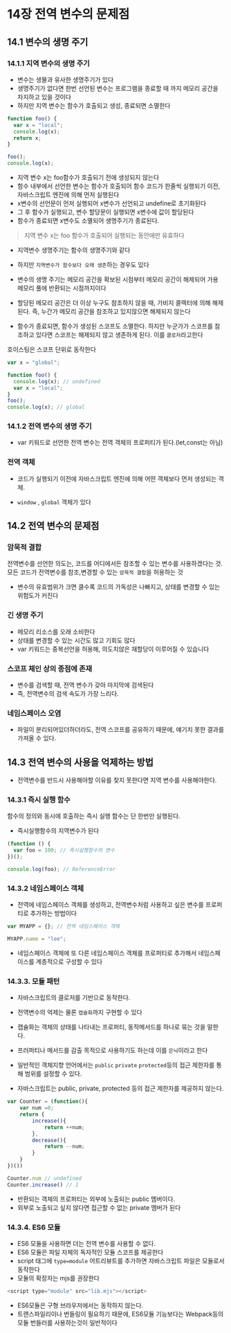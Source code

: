 # 14장 전역 변수의 문제점

## 14.1 변수의 생명 주기

### 14.1.1 지역 변수의 생명 주기

- 변수는 생물과 유사한 생명주기가 있다
- 생명주기가 없다면 한번 선언된 변수는 프로그램을 종료할 때 까지 메모리 공간을 차지하고 있을 것이다
- 하지만 지역 변수는 함수가 호출되고 생성, 종료되면 소멸한다

```js
function foo() {
  var x = "local";
  console.log(x);
  return x;
}

foo();
console.log(x);
```

- 지역 변수 x는 foo함수가 호출되기 전에 생성되지 않는다
- 함수 내부에서 선언한 변수는 함수가 호출되어 함수 코드가 한줄씩 실행되기 이전, 자바스크립트 엔진에 의해 먼저 실행된다
- x변수의 선언문이 먼저 실행되어 x변수가 선언되고 undefine로 초기화된다
- 그 후 함수가 실행되고, 변수 할당문이 실행되면 x변수에 값이 할당된다
- 함수가 종료되면 x변수도 소멸되어 생명주기가 종료된다.

> 지역 변수 x는 foo 함수가 호출되어 실행되는 동안에만 유효하다

- 지역변수 생명주기는 함수의 생명주기와 같다
- 하지만 `지역변수가 함수보다 오래 생존`하는 경우도 있다
- 변수의 생명 주기는 메모리 공간을 확보된 시점부터 메모리 공간이 해제되어 가용 메모리 풀에 반환되는 시점까지이다

- 할당된 메모리 공간은 더 이상 누구도 참조하지 않을 때, 가비지 콜렉터에 의해 해제된다. 즉, 누간가 메모리 공간을 참조하고 있지않으면 해제되지 않는다

- 함수가 종료되면, 함수가 생성된 스코프도 소멸한다. 하지만 누군가가 스코프를 참조하고 있다면 스코프는 해제되지 않고 생존하게 된다. 이를 `클로저`라고한다

호이스팅은 스코프 단위로 동작한다

```js
var x = "global";

function foo() {
  console.log(x); // undefined
  var x = "local";
}
foo();
console.log(x); // global
```

### 14.1.2 전역 변수의 생명 주기

- var 키워드로 선언한 전역 변수는 전역 객체의 프로퍼티가 된다.(let,const는 아님)

### 전역 객체

- 코드가 실행되기 이전에 자바스크립트 엔진에 의해 어떤 객체보다 먼저 생성되는 객체.

- `window` , `global` 객체가 있다

## 14.2 전역 변수의 문제점

### 암묵적 결합

전역변수를 선언한 의도는, 코드를 어디에서든 참조할 수 있는 변수를 사용하겠다는 것.
모든 코드가 전역변수를 참조,변경할 수 있는 `암묵적 결합`을 허용하는 것

- 변수의 유효범위가 크면 클수록 코드의 가독성은 나빠지고, 상태를 변경할 수 있는 위험도가 커진다

### 긴 생명 주기

- 메모리 리소스를 오래 소비한다
- 상태를 변경할 수 있는 시간도 많고 기회도 많다
- var 키워드는 중복선언을 허용해, 의도치않은 재할당이 이루어질 수 있습니다

### 스코프 체인 상의 종점에 존재

- 변수를 검색할 때, 전역 변수가 갖아 마지막에 검색된다
- 즉, 전역변수의 검색 속도가 가장 느리다.

### 네임스페이스 오염

- 파일이 분리되어있더하더라도, 전역 스코프를 공유하기 때문에, 얘기치 못한 결과를 가져올 수 있다.

## 14.3 전역 변수의 사용을 억제하는 방법

- 전역변수를 반드시 사용해야할 이유를 찾지 못한다면 지역 변수를 사용해야한다.

### 14.3.1 즉시 실행 함수

함수의 정의와 동시에 호출하는 즉시 실행 함수는 단 한번만 실행된다.

- 즉시실행함수의 지역변수가 된다

```js
(function () {
  var foo = 100; // 즉시실행함수의 변수
})();

console.log(foo); // ReferenceError
```

### 14.3.2 네임스페이스 객체

- 전역에 네임스페이스 객체를 생성하고, 전역변수처럼 사용하고 싶은 변수를 프로퍼티로 추가하는 방법이다

```js
var MYAPP = {}; // 전역 네임스페이스 객체

MYAPP.name = "lee";
```

- 네임스페이스 객체에 또 다른 네임스페이스 객체를 프로퍼티로 추가해서 네임스페이스를 계층적으로 구성할 수 있다

### 14.3.3. 모듈 패턴

- 자바스크립트의 클로저를 기반으로 동작한다.
- 전역변수의 억제는 물론 `캡슐화`까지 구현할 수 있다

- 캡슐화는 객체의 상태를 나타내는 프로퍼티, 동작메서드를 하나로 묶는 것을 말한다.
- 프러퍼티나 메서드를 감출 목적으로 사용하기도 하는데 이를 `은닉`이라고 한다
- 일반적인 객체지향 언어에서는 `public` `private` `protected`등의 접근 제한자를 통해 범위를 설정할 수 있다.
- 자바스크립트는 public, private, protected 등의 접근 제한자를 제공하지 않는다.

```js
var Counter = (function(){
    var num =0;
    return {
        increase(){
            return ++num;
        },
        decrease(){
            return --num;
        }
    }
})())

Counter.num // undefined
Counter.increase() // 1
```

- 반환되는 객체의 프로퍼티는 외부에 노출되는 public 멤버이다.
- 외부로 노출되고 싶지 않다면 접근할 수 없는 private 멤버가 된다

### 14.3.4. ES6 모듈

- ES6 모듈을 사용하면 더는 전역 변수를 사용할 수 없다.
- ES6 모듈은 파일 자체의 독자적인 모듈 스코프를 제공한다
- script 태그에 `type=module` 어트리뷰트를 추가하면 자바스크립트 파일은 모듈로서 동작한다
- 모듈의 확장자는 mjs를 권장한다

```js
<script type="module" src="lib.mjs"></script>
```

- ES6모듈은 구형 브라우저에서는 동작하지 않는다.
- 트랜스파일리이나 번들링이 필요하기 때문에, ES6모듈 기능보다는 Webpack등의 모듈 번들러를 사용하는것이 일반적이다
